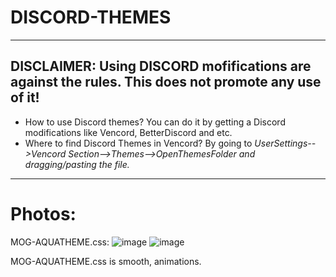 # DISCORD-THEMES

---

## DISCLAIMER: Using DISCORD mofifications are against the rules. This does not promote any use of it!

- How to use Discord themes? You can do it by getting a Discord modifications like Vencord, BetterDiscord and etc.
- Where to find Discord Themes in Vencord? By going to *UserSettings-->Vencord Section-->Themes-->OpenThemesFolder and dragging/pasting the file.*

---

# Photos:

MOG-AQUATHEME.css:
![image](https://github.com/user-attachments/assets/4df67460-54ce-4ff2-b61b-9511fc6e71ae) ![image](https://github.com/user-attachments/assets/532a71bb-0a2d-43ae-bf9b-939f5fbc52e5) 

MOG-AQUATHEME.css is smooth, animations.
